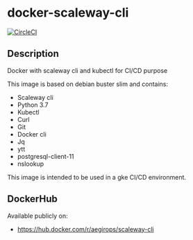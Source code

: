 # docker-scaleway-cli

[![CircleCI](https://circleci.com/gh/aegirops/docker-scaleway-cli.svg?style=svg)](https://circleci.com/gh/aegirops/docker-scaleway-cli)

## Description

Docker with scaleway cli and kubectl for CI/CD purpose

This image is based on debian buster slim and contains:

- Scaleway cli
- Python 3.7
- Kubectl
- Curl
- Git
- Docker cli
- Jq
- ytt
- postgresql-client-11
- nslookup

This image is intended to be used in a gke CI/CD environment.

## DockerHub

Available publicly on:

- https://hub.docker.com/r/aegirops/scaleway-cli
